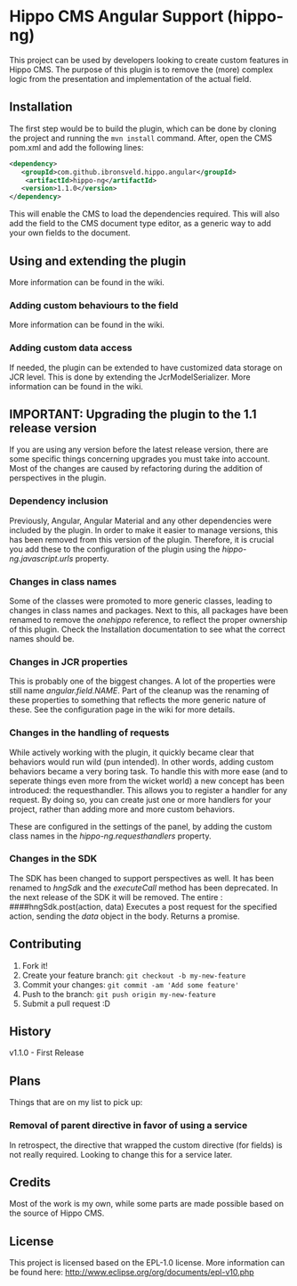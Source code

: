 # Hippo CMS Angular Support (hippo-ng)
This project can be used by developers looking to create custom features in Hippo CMS. The purpose of
this plugin is to remove the (more) complex logic from the presentation and implementation of the actual field.
## Installation
The first step would be to build the plugin, which can be done by cloning the project and running the `mvn install` command.
After, open the CMS pom.xml and add the following lines:
```xml
<dependency>
   <groupId>com.github.ibronsveld.hippo.angular</groupId>
    <artifactId>hippo-ng</artifactId>
   <version>1.1.0</version>
</dependency>
```

This will enable the CMS to load the dependencies required. This will also add the field to the CMS document type editor,
as a generic way to add your own fields to the document.
## Using and extending the plugin
More information can be found in the wiki.
### Adding custom behaviours to the field
More information can be found in the wiki.
### Adding custom data access
If needed, the plugin can be extended to have customized data storage on JCR level. This is done by extending the
JcrModelSerializer. More information can be found in the wiki.
## IMPORTANT: Upgrading the plugin to the 1.1 release version
If you are using any version before the latest release version, there are some specific things concerning upgrades 
you must take into account. Most of the changes are caused by refactoring during the addition of perspectives 
in the plugin.
### Dependency inclusion
Previously, Angular, Angular Material and any other dependencies were included by the plugin. In order to make it easier to 
 manage versions, this has been removed from this version of the plugin. Therefore, it is crucial you add these to the configuration
 of the plugin using the _hippo-ng.javascript.urls_ property.
### Changes in class names
Some of the classes were promoted to more generic classes, leading to changes in class names and packages. Next to this, all packages have been renamed to remove the _onehippo_ reference, 
to reflect the proper ownership of this plugin. Check the Installation documentation to see what the correct names should be.  
### Changes in JCR properties
This is probably one of the biggest changes. A lot of the properties were still name _angular.field.NAME_. Part of the cleanup was
the renaming of these properties to something that reflects the more generic nature of these. See the configuration page in the wiki for more details.
### Changes in the handling of requests
While actively working with the plugin, it quickly became clear that behaviors would run wild (pun intended). In other words, adding
 custom behaviors became a very boring task. To handle this with more ease (and to seperate things even more from the wicket world) a new
 concept has been introduced: the requesthandler. This allows you to register a handler for any request. By doing so, you can
  create just one or more handlers for your project, rather than adding more and more custom behaviors.
  
  These are configured in the settings of the panel, by adding the custom class names in the _hippo-ng.requesthandlers_ property.
### Changes in the SDK
The SDK has been changed to support perspectives as well. It has been renamed to _hngSdk_ and the _executeCall_ method has been deprecated.
In the next release of the SDK it will be removed. The entire :
####hngSdk.post(action, data)
Executes a post request for the specified action, sending the _data_ object in the body. Returns a promise. 

## Contributing
1. Fork it!
2. Create your feature branch: `git checkout -b my-new-feature`
3. Commit your changes: `git commit -am 'Add some feature'`
4. Push to the branch: `git push origin my-new-feature`
5. Submit a pull request :D

## History
v1.1.0 - First Release
## Plans 
Things that are on my list to pick up:
### Removal of parent directive in favor of using a service
In retrospect, the directive that wrapped the custom directive (for fields) is not really required. Looking to change this for a service later.
## Credits
Most of the work is my own, while some parts are made possible based on the source of Hippo CMS.
## License
This project is licensed based on the EPL-1.0 license. More information can be found here: http://www.eclipse.org/org/documents/epl-v10.php